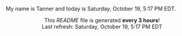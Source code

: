 My name is Tanner and today is Saturday, October 19, 5:17 PM EDT.

<p align="center">This <i>README</i> file is generated <b>every 3 hours</b>!</br>Last refresh: Saturday, October 19, 5:17 PM EDT<br /></p>
